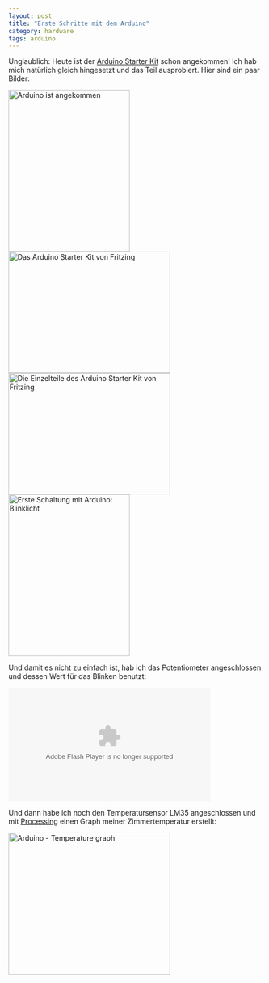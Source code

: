 ```yaml
---
layout: post
title: "Erste Schritte mit dem Arduino"
category: hardware
tags: arduino
---
```

Unglaublich: Heute ist der [Arduino Starter Kit][0] schon angekommen!
Ich hab mich natürlich gleich hingesetzt und das Teil ausprobiert. Hier
sind ein paar Bilder:

<a href="http://www.flickr.com/photos/cringe/8387609712/" title="Arduino ist angekommen by cringe, on Flickr"><img src="http://farm9.staticflickr.com/8235/8387609712_6ca7288f7c_n.jpg" width="240" height="320" alt="Arduino ist angekommen"></a>
<a href="http://www.flickr.com/photos/cringe/8387608192/" title="Das Arduino Starter Kit von Fritzing by cringe, on Flickr"><img src="http://farm9.staticflickr.com/8074/8387608192_d3d4cd2491_n.jpg" width="320" height="240" alt="Das Arduino Starter Kit von Fritzing"></a>
<a href="http://www.flickr.com/photos/cringe/8387606346/" title="Die Einzelteile des Arduino Starter Kit von Fritzing by cringe, on Flickr"><img src="http://farm9.staticflickr.com/8364/8387606346_7f602b254b_n.jpg" width="320" height="240" alt="Die Einzelteile des Arduino Starter Kit von Fritzing"></a>
<a href="http://www.flickr.com/photos/cringe/8386519787/" title="Erste Schaltung mit Arduino: Blinklicht by cringe, on Flickr"><img src="http://farm9.staticflickr.com/8357/8386519787_b7c6e3652b_n.jpg" width="240" height="320" alt="Erste Schaltung mit Arduino: Blinklicht"></a>

Und damit es nicht zu einfach ist, hab ich das Potentiometer angeschlossen und
dessen Wert für das Blinken benutzt:

<object type="application/x-shockwave-flash" width="400" height="225" data="http://www.flickr.com/apps/video/stewart.swf?v=109786" classid="clsid:D27CDB6E-AE6D-11cf-96B8-444553540000"> <param name="flashvars" value="intl_lang=en-us&photo_secret=087d73d526&photo_id=8386651315"></param> <param name="movie" value="http://www.flickr.com/apps/video/stewart.swf?v=109786"></param> <param name="bgcolor" value="#000000"></param> <param name="allowFullScreen" value="true"></param><embed type="application/x-shockwave-flash" src="http://www.flickr.com/apps/video/stewart.swf?v=109786" bgcolor="#000000" allowfullscreen="true" flashvars="intl_lang=en-us&photo_secret=087d73d526&photo_id=8386651315" height="225" width="400"></embed></object>

Und dann habe ich noch den Temperatursensor LM35 angeschlossen und 
mit [Processing][1] einen Graph meiner Zimmertemperatur erstellt:

<a href="http://www.flickr.com/photos/cringe/8387713980/" title="Arduino - Temperature graph by cringe, on Flickr"><img src="http://farm9.staticflickr.com/8476/8387713980_22f55981b8_n.jpg" width="320" height="281" alt="Arduino - Temperature graph"></a>

[0]: /2013/01/14/neues-projekt-arduino/
[1]: http://arduino.cc/en/Tutorial/Graph
